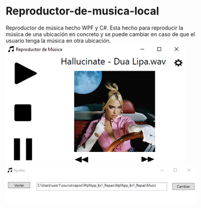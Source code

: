 # Reproductor-de-musica-local
Reproductor de música hecho WPF y C#. Esta hecho para reproducir la música de una ubicación en concreto y se puede cambiar en caso de que el usuario tenga la música en otra ubicación.
![Image text](https://github.com/IGprojects/Reproductor-de-musica-local/blob/main/Resources/main.png)
![Image text](https://github.com/IGprojects/Reproductor-de-musica-local/blob/main/Resources/ajustes.png)
